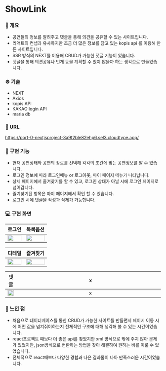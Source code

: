 # ShowLink

### :memo: 개요
- 공연들의 정보를 알려주고 댓글을 통해 의견을 공유할 수 있는 사이트입니다.
- 리액트의 컨셉과 유사하지만 조금 더 많은 정보를 담고 있는 kopis api 를 이용해 만든 사이트입니다.
- SSR 방식의 NEXT를 이용해 CRUD가 가능한 댓글 기능이 있습니다.
- 댓글을 통해 의견공유나 번개 등을 계획할 수 있지 않을까 하는 생각으로 만들었습니다.

### ⚙️ 기술
- NEXT
- Axios
- kopis API
- KAKAO login API
- maria db

### 🔗 URL
<https://port-0-nextjsproject-3a9t2ble82ehp6.sel3.cloudtype.app/>

### 🧰 구현 기능
- 현재 공연상태와 공연의 장르를 선택해 각각의 조건에 맞는 공연정보를 알 수 있습니다.
- 로그인 정보에 따라 로그인메뉴 or 로그아웃, 마이 페이지 메뉴가 나타납니다.
- 상세 페이지에서 즐겨찾기를 할 수 있고, 로그인 상태가 아닐 시에 로그인 페이지로 넘어갑니다.
- 즐겨찾기된 항목은 마이 페이지에서 확인 할 수 있습니다.
- 로그인 시에 댓글을 작성과 삭제가 가능합니다.

### 💻 구현 화면
|로그인|목록옵션|
|---|---|
|<img width="100%" src="https://user-images.githubusercontent.com/74894952/233289413-05624098-b0ef-4238-9b27-4f151ae73af5.gif"/>|<img width="100%" src="https://user-images.githubusercontent.com/74894952/233289419-dd541648-0d24-4a0b-9bef-bb6687ebfd52.gif"/>|

|디테일|즐겨찾기|
|---|---|
|<img width="100%" src="https://user-images.githubusercontent.com/74894952/233289425-78384010-353b-4c0e-924d-f5c4394a7a10.gif"/>|<img width="100%" src="https://user-images.githubusercontent.com/74894952/233289429-ee20c88c-7f4b-4ac0-afd6-a0918e45c3ad.gif"/>|

|댓글|&nbsp;&nbsp;&nbsp;&nbsp;&nbsp;&nbsp;&nbsp;&nbsp;&nbsp;&nbsp;&nbsp;&nbsp;&nbsp;&nbsp;&nbsp;&nbsp;&nbsp;&nbsp;&nbsp;&nbsp;&nbsp;&nbsp;&nbsp;&nbsp;&nbsp;&nbsp;&nbsp;&nbsp;&nbsp;&nbsp;&nbsp;&nbsp;&nbsp;&nbsp;&nbsp;&nbsp;&nbsp;&nbsp;&nbsp;&nbsp;&nbsp;&nbsp;&nbsp;&nbsp;&nbsp;&nbsp;&nbsp;&nbsp;&nbsp;&nbsp;&nbsp;&nbsp;&nbsp;x&nbsp;&nbsp;&nbsp;&nbsp;&nbsp;&nbsp;&nbsp;&nbsp;&nbsp;&nbsp;&nbsp;&nbsp;&nbsp;&nbsp;&nbsp;&nbsp;&nbsp;&nbsp;&nbsp;&nbsp;&nbsp;&nbsp;&nbsp;&nbsp;&nbsp;&nbsp;&nbsp;&nbsp;&nbsp;&nbsp;&nbsp;&nbsp;&nbsp;&nbsp;&nbsp;&nbsp;&nbsp;&nbsp;&nbsp;&nbsp;&nbsp;&nbsp;&nbsp;&nbsp;&nbsp;&nbsp;&nbsp;&nbsp;&nbsp;&nbsp;&nbsp;&nbsp;&nbsp;&nbsp;|
|---|---|
|<img width="100%" src="https://user-images.githubusercontent.com/74894952/233289435-09e11233-1c76-4b38-84aa-3263fb547778.gif"/>|&nbsp;&nbsp;&nbsp;&nbsp;&nbsp;&nbsp;&nbsp;&nbsp;&nbsp;&nbsp;&nbsp;&nbsp;&nbsp;&nbsp;&nbsp;&nbsp;&nbsp;&nbsp;&nbsp;&nbsp;&nbsp;&nbsp;&nbsp;&nbsp;&nbsp;&nbsp;&nbsp;&nbsp;&nbsp;&nbsp;&nbsp;&nbsp;&nbsp;&nbsp;&nbsp;&nbsp;&nbsp;&nbsp;&nbsp;&nbsp;&nbsp;&nbsp;&nbsp;&nbsp;&nbsp;&nbsp;&nbsp;&nbsp;&nbsp;&nbsp;&nbsp;&nbsp;&nbsp;x&nbsp;&nbsp;&nbsp;&nbsp;&nbsp;&nbsp;&nbsp;&nbsp;&nbsp;&nbsp;&nbsp;&nbsp;&nbsp;&nbsp;&nbsp;&nbsp;&nbsp;&nbsp;&nbsp;&nbsp;&nbsp;&nbsp;&nbsp;&nbsp;&nbsp;&nbsp;&nbsp;&nbsp;&nbsp;&nbsp;&nbsp;&nbsp;&nbsp;&nbsp;&nbsp;&nbsp;&nbsp;&nbsp;&nbsp;&nbsp;&nbsp;&nbsp;&nbsp;&nbsp;&nbsp;&nbsp;&nbsp;&nbsp;&nbsp;&nbsp;&nbsp;&nbsp;&nbsp;&nbsp;|

### 🤔 느낀 점
- 처음으로 데이터베이스를 통한 CRUD가 가능한 사이트를 만들면서 페이지 이동 시에 어떤 값을 넘겨줘야하는지 전체적인 구조에 대해 생각해 볼 수 있는 시간이었습니다.
- react프로젝트 때보다 더 좋은 api를 찾았지만 xml 방식으로 밖에 주지 않아 문제가 있었지만, json방식으로 변환하는 방법을 찾아 해결하여 원하는 바를 이룰 수 있었습니다.
- 전체적으로 react때보다 다양한 경험과 나은 결과물이 나아 만족스러운 시간이었습니다.
